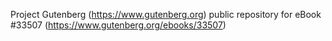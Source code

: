 Project Gutenberg (https://www.gutenberg.org) public repository for eBook #33507 (https://www.gutenberg.org/ebooks/33507)
